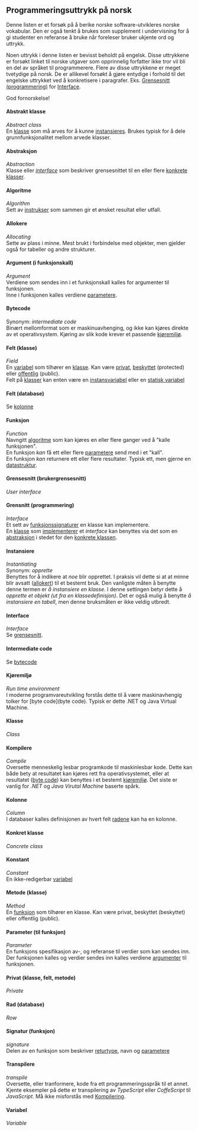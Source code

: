 ## Programmeringsuttrykk på norsk

Denne listen er et forsøk på å berike norske software-utvikleres norske vokabular.
Den er også tenkt å brukes som supplement i undervisning for å gi studenter en referanse å bruke når foreleser bruker ukjente ord og uttrykk.

Noen uttrykk i denne listen er bevisst beholdt på engelsk.
Disse uttrykkene er forsøkt linket til norske utgaver som opprinnelig forfatter ikke tror vil bli en del av språket til programmerere. Flere av disse uttrykkene er meget tvetydige på norsk. De er allikevel forsøkt å gjøre entydige i forhold til det engelske uttrykket ved å konkretisere i paragrafer. Eks. [Grensesnitt (programmering)](#grensnitt-programmering) for [Interface](#interface).

God fornorskelse!

#### Abstrakt klasse
_Abstract class_  
En [klasse](#klasse) som må arves for å kunne [instansieres](#instansiere). Brukes typisk for å dele grunnfunksjonalitet mellom arvede klasser.

#### Abstraksjon
_Abstraction_  
Klasse eller [_interface_](#interface) som beskriver grensesnittet til en eller flere [konkrete klasser](#konkret-klasse).

#### Algoritme
_Algorithm_  
Sett av [instrukser](#instruks) som sammen gir et ønsket resultat eller utfall.

#### Allokere
_Allocating_  
Sette av plass i minne. Mest brukt i forbindelse med objekter, men gjelder også for tabeller og andre strukturer. 

#### Argument (i funksjonskall) 
_Argument_  
Verdiene som sendes inn i et funksjonskall kalles for argumenter til funksjonen.  
Inne i funksjonen kalles verdiene [parametere](#parameter).

#### Bytecode
Synonym: _intermediate code_   
Binært mellomformat som er maskinuavhenging, og ikke kan kjøres direkte av et operativsystem. Kjøring av slik kode krever 
et passende [kjøremiljø](#kjøremiljø).

#### Felt (klasse)
_Field_  
En [variabel](#variabel) som tilhører en [klasse](#klasse). Kan være [privat](#privat), [beskyttet](#beskyttet) (protected) eller [offentlig](#offentlig) (public).  
Felt på [klasser](#klasse) kan enten være en [instansvariabel](#instansvariabel) eller en [statisk variabel](#statis-variabel)

#### Felt (database)
Se [kolonne](#kolonne)

#### Funksjon
_Function_  
Navngitt [algoritme](#algoritme) som kan kjøres en eller flere ganger ved å "kalle funksjonen".  
En funksjon _kan_ få ett eller flere [parametere](#parameter) send med i et "kall".  
En funksjon _kan_ returnere ett eller flere resultater. Typisk ett, men gjerne en [datastruktur](#datastruktur).

#### Grensesnitt (brukergrensesnitt)
_User interface_

#### Grensnitt (programmering)
_Interface_  
Et sett av [funksjonssignaturer](#signatur-funksjon) en klasse kan implementere.  
En [klasse](#klasse) som [implementerer](#implementere) et _interface_ kan benyttes via det som en [abstraksjon](#abstraksjon) i stedet for den [konkrete klassen](#konkret-klasse).


#### Instansiere
_Instantiating_  
Synonym: _opprette_  
Benyttes for å indikere at _noe_ blir opprettet. I praksis vil dette si at at minne blir avsatt ([allokert](#allokere)) 
til et bestemt bruk. Den vanligste måten å benytte denne termen er _å instansiere en klasse_. I denne settingen betyr dette å
_opprette et objekt (ut fra en klassedefinisjon)_. Det er også mulig å benytte _å instansiere en tabell_, men denne
bruksmåten er ikke veldig utbredt. 

#### Interface
_Interface_  
Se [grensesnitt](#grensnitt-programmering).

#### Intermediate code
Se [bytecode](#bytecode)

#### Kjøremiljø
_Run time environment_   
I moderne programvareutvikling forstås dette til å være maskinavhengig tolker for [byte code](byte code). Typisk er
dette .NET og Java Virtual Machine.


#### Klasse
_Class_

#### Kompilere
_Compile_   
Oversette menneskelig lesbar programkode til maskinlesbar kode. Dette kan både bety at resultatet kan kjøres rett fra operativsystemet,
eller at resultatet ([byte code](#bytecode)) kan benyttes i et bestemt [kjøremiljø](#kjøremiljø). Det siste er vanlig for _.NET_ og _Java Virutal Machine_
baserte spårk.

#### Kolonne
_Column_  
I databaser kalles definisjonen av hvert felt [radene](#rad) kan ha en kolonne.

#### Konkret klasse
_Concrete class_

#### Konstant
_Constant_  
En ikke-redigerbar [variabel](#variabel)

#### Metode (klasse)
_Method_  
En [funksjon](#funksjon) som tilhører en klasse. Kan være privat, beskyttet (beskyttet) eller offentlig (public).

#### Parameter (til funksjon)  
_Parameter_  
En funksjons spesifikasjon av-, og referanse til verdier som kan sendes inn.  
Der funksjonen kalles og verdier sendes inn kalles verdiene [argumenter](#argument) til funksjonen.

#### Privat (klasse, felt, metode)
_Private_

#### Rad (database)
_Row_

#### Signatur (funksjon)
_signature_  
Delen av en funksjon som beskriver [returtype](#returtype), navn og [parametere](#parameter)


#### Transpilere
_transpile_    
Oversette, eller tranformere, kode fra ett programmeringsspråk til et annet. Kjente eksempler på dette er transpilering av 
_TypeScript_ eller _CoffeScript_ til _JavaScript_. Må ikke misforstås med [Kompilering](Kompilere).

#### Variabel
_Variable_  
